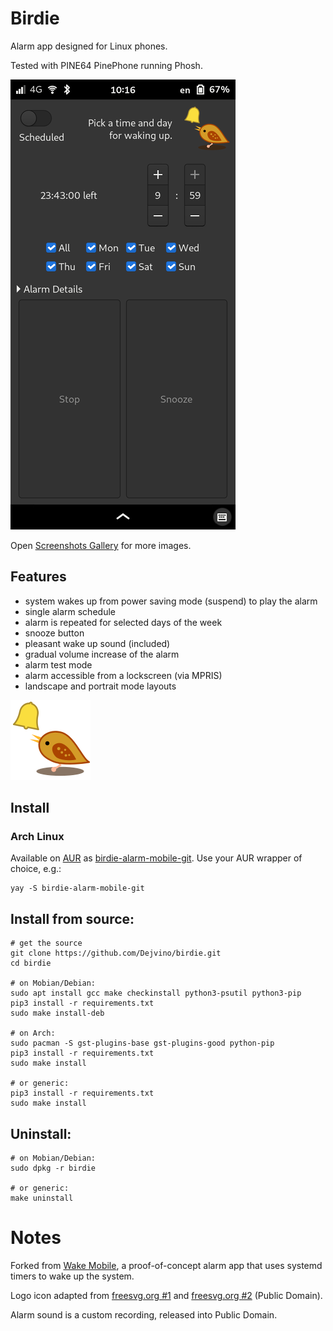 # Birdie
Alarm app designed for Linux phones.

Tested with PINE64 PinePhone running Phosh.

![Screenshot](screenshots/default.png)

Open [Screenshots Gallery](./screenshots/README.md) for more images.

## Features
- system wakes up from power saving mode (suspend) to play the alarm
- single alarm schedule
- alarm is repeated for selected days of the week
- snooze button
- pleasant wake up sound (included)
- gradual volume increase of the alarm
- alarm test mode
- alarm accessible from a lockscreen (via MPRIS)
- landscape and portrait mode layouts

![Logo](com.github.dejvino.birdie.png)

## Install

### Arch Linux

Available on [AUR](https://aur.archlinux.org/) as [birdie-alarm-mobile-git](https://aur.archlinux.org/packages/birdie-alarm-mobile-git/). Use your AUR wrapper of choice, e.g.:

```
yay -S birdie-alarm-mobile-git
```

## Install from source:

```
# get the source
git clone https://github.com/Dejvino/birdie.git
cd birdie

# on Mobian/Debian:
sudo apt install gcc make checkinstall python3-psutil python3-pip
pip3 install -r requirements.txt
sudo make install-deb

# on Arch:
sudo pacman -S gst-plugins-base gst-plugins-good python-pip
pip3 install -r requirements.txt
sudo make install

# or generic:
pip3 install -r requirements.txt
sudo make install
```

## Uninstall:

```
# on Mobian/Debian:
sudo dpkg -r birdie

# or generic:
make uninstall
```

# Notes
Forked from [Wake Mobile](https://gitlab.gnome.org/kailueke/wake-mobile), a proof-of-concept alarm app that uses systemd timers to wake up the system.

Logo icon adapted from [freesvg.org #1](https://freesvg.org/1526107263) and [freesvg.org #2](https://freesvg.org/1552814098) (Public Domain).

Alarm sound is a custom recording, released into Public Domain.
